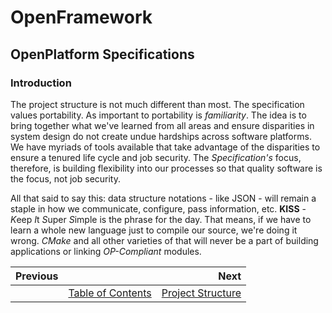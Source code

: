 # OpenFramework
## OpenPlatform Specifications

### Introduction

The project structure is not much different than most. The specification values portability. As important to portability is *familiarity*. The idea is to bring together what we've learned from all areas and ensure disparities in system design do not create undue hardships across software platforms. We have myriads of tools available that take advantage of the disparities to ensure a tenured life cycle and job security. The *Specification's* focus, therefore, is building flexibility into our processes so that quality software is the focus, not job security.

All that said to say this: data structure notations - like JSON - will remain a staple in how we communicate, configure, pass information, etc. **KISS** - *K*eep *I*t *S*uper *S*imple is the phrase for the day. That means, if we have to learn a whole new language just to compile our source, we're doing it wrong. *CMake* and all other varieties of that will never be a part of building applications or linking *OP-Compliant* modules.


| Previous | | Next |  
| :-------------- | :--------------: | --------------: |  
|       |   [Table of Contents](../README.md)   | [Project Structure](proj_structure.md) |

